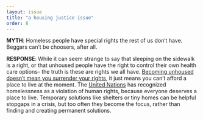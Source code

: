 ```yaml
---
layout: issue
title: "a housing justice issue"
order: 8
---
```

<strong>MYTH</strong>: Homeless people have special rights the rest of us don’t have. Beggars can’t be choosers, after all.

<strong>RESPONSE</strong>: While it can seem strange to say that sleeping on the sidewalk is a right, or that unhoused people have the right to control their own health care options- the truth is these are rights we all have. [Becoming unhoused doesn’t mean you surrender your rights](https://www.aclusocal.org/sites/default/files/outsidethelaw-aclufdnsca-report.pdf), it just means you can’t afford a place to live at the moment. The [United Nations](https://www.ohchr.org/en/issues/housing/pages/homelessnessandhumanrights.aspx#:~:text=Homelessness%20has%20emerged%20as%20a,to%20prevent%20and%20eliminate%20it.) has recognized homelessness as a violation of human rights, because everyone deserves a place to live. Temporary solutions like shelters or tiny homes can be helpful stopgaps in a crisis, but too often they become the focus, rather than finding and creating permanent solutions.